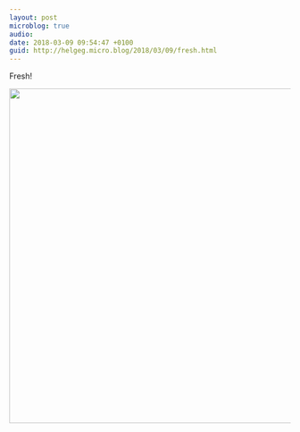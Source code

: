 ```yaml
---
layout: post
microblog: true
audio: 
date: 2018-03-09 09:54:47 +0100
guid: http://helgeg.micro.blog/2018/03/09/fresh.html
---
```

Fresh!

<img src="http://microblog.helgegudmundsen.com/uploads/2018/17b9c2e583.jpg" width="600" height="600" />
